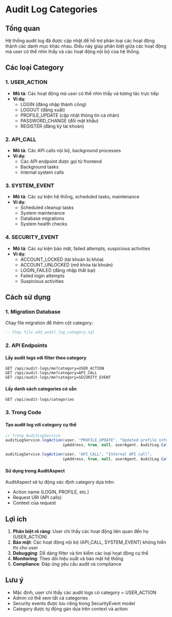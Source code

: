 # Audit Log Categories

## Tổng quan
Hệ thống audit log đã được cập nhật để hỗ trợ phân loại các hoạt động thành các danh mục khác nhau. Điều này giúp phân biệt giữa các hoạt động mà user có thể nhìn thấy và các hoạt động nội bộ của hệ thống.

## Các loại Category

### 1. USER_ACTION
- **Mô tả**: Các hoạt động mà user có thể nhìn thấy và tương tác trực tiếp
- **Ví dụ**: 
  - LOGIN (đăng nhập thành công)
  - LOGOUT (đăng xuất)
  - PROFILE_UPDATE (cập nhật thông tin cá nhân)
  - PASSWORD_CHANGE (đổi mật khẩu)
  - REGISTER (đăng ký tài khoản)

### 2. API_CALL
- **Mô tả**: Các API calls nội bộ, background processes
- **Ví dụ**:
  - Các API endpoint được gọi từ frontend
  - Background tasks
  - Internal system calls

### 3. SYSTEM_EVENT
- **Mô tả**: Các sự kiện hệ thống, scheduled tasks, maintenance
- **Ví dụ**:
  - Scheduled cleanup tasks
  - System maintenance
  - Database migrations
  - System health checks

### 4. SECURITY_EVENT
- **Mô tả**: Các sự kiện bảo mật, failed attempts, suspicious activities
- **Ví dụ**:
  - ACCOUNT_LOCKED (tài khoản bị khóa)
  - ACCOUNT_UNLOCKED (mở khóa tài khoản)
  - LOGIN_FAILED (đăng nhập thất bại)
  - Failed login attempts
  - Suspicious activities

## Cách sử dụng

### 1. Migration Database
Chạy file migration để thêm cột category:
```sql
-- Chạy file add_audit_log_category.sql
```

### 2. API Endpoints

#### Lấy audit logs với filter theo category
```
GET /api/audit-logs/me?category=USER_ACTION
GET /api/audit-logs/me?category=API_CALL
GET /api/audit-logs/me?category=SECURITY_EVENT
```

#### Lấy danh sách categories có sẵn
```
GET /api/audit-logs/categories
```

### 3. Trong Code

#### Tạo audit log với category cụ thể
```java
// Trong AuditLogService
auditLogService.logAction(user, "PROFILE_UPDATE", "Updated profile information", 
                         ipAddress, true, null, userAgent, AuditLog.Category.USER_ACTION);

auditLogService.logAction(user, "API_CALL", "Internal API call", 
                         ipAddress, true, null, userAgent, AuditLog.Category.API_CALL);
```

#### Sử dụng trong AuditAspect
AuditAspect sẽ tự động xác định category dựa trên:
- Action name (LOGIN, PROFILE, etc.)
- Request URI (API calls)
- Context của request

## Lợi ích

1. **Phân biệt rõ ràng**: User chỉ thấy các hoạt động liên quan đến họ (USER_ACTION)
2. **Bảo mật**: Các hoạt động nội bộ (API_CALL, SYSTEM_EVENT) không hiển thị cho user
3. **Debugging**: Dễ dàng filter và tìm kiếm các loại hoạt động cụ thể
4. **Monitoring**: Theo dõi hiệu suất và bảo mật hệ thống
5. **Compliance**: Đáp ứng yêu cầu audit và compliance

## Lưu ý

- Mặc định, user chỉ thấy các audit logs có category = USER_ACTION
- Admin có thể xem tất cả categories
- Security events được lưu riêng trong SecurityEvent model
- Category được tự động gán dựa trên context và action
